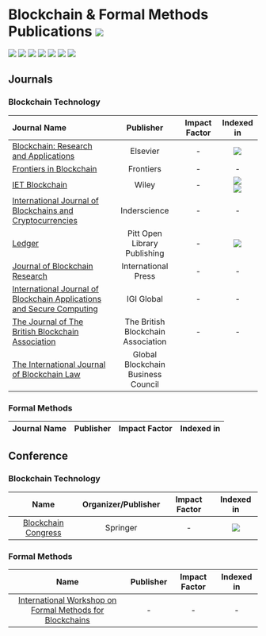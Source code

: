 # Blockchain & Formal Methods Publications ![](https://img.shields.io/badge/-Live-darkgreen)

![](https://img.shields.io/badge/Domain-Blockchain-blue) ![](https://img.shields.io/badge/Domain-DLT-blue) ![](https://img.shields.io/badge/Domain-Formal_Methods-blue) ![](https://img.shields.io/badge/Domain-Law-blue)
![](https://img.shields.io/badge/Domain-Cryptocurrency-blue) ![](https://img.shields.io/badge/Domain-Forensics-blue) ![](https://img.shields.io/badge/Domain-Metaverse-blue)

## Journals

### Blockchain Technology

| Journal Name | Publisher | Impact Factor | Indexed in |
|:------------|:---------:|:-------------:|:----------:|
| [Blockchain: Research and Applications](https://www.journals.elsevier.com/blockchain-research-and-applications) | Elsevier | - | ![](https://img.shields.io/badge/-DOAJ-brightgreen) |
| [Frontiers in Blockchain](https://www.frontiersin.org/journals/blockchain) | Frontiers | - | - |
| [IET Blockchain](https://ietresearch.onlinelibrary.wiley.com/journal/26341573) | Wiley | - | ![](https://img.shields.io/badge/-DOAJ-brightgreen) <br> ![](https://img.shields.io/badge/-Ei_Compendex-brightgreen) |
| [International Journal of Blockchains and Cryptocurrencies]() | Inderscience | - | - |
| [Ledger](https://ledgerjournal.org/ojs/index.php/ledger) | Pitt Open Library Publishing | - | [![](https://img.shields.io/badge/-Scopus-darkred)](https://www.scopus.com/sourceid/21101028597) |  
| [Journal of Blockchain Research](https://www.intlpress.com/site/pub/pages/journals/items/jbr/_home/_main/index.php) | International Press | - | - | 
| [International Journal of Blockchain Applications and Secure Computing](https://www.igi-global.com/journal/international-journal-blockchain-applications-secure/290373) | IGI Global | - | - |
| [The Journal of The British Blockchain Association](https://jbba.scholasticahq.com/) | The British Blockchain Association | - | - |
| [The International Journal of Blockchain Law]() | Global Blockchain Business Council |

### Formal Methods

| Journal Name | Publisher | Impact Factor | Indexed in |
|:------------:|:---------:|:-------------:|:----------:|


## Conference

### Blockchain Technology

| Name | Organizer/Publisher | Impact Factor | Indexed in |
|:------------:|:---------:|:-------------:|:----------:|
| [Blockchain Congress](https://www.blockchain-congress.net/) | Springer | - | [![](https://img.shields.io/badge/-Scopus-brightgreen)](https://www.scopus.com/sourceid/21100901469) | 

### Formal Methods

| Name | Publisher | Impact Factor | Indexed in |
|:------------:|:---------:|:-------------:|:----------:|
| [International Workshop on Formal Methods for Blockchains](https://fmbc.gitlab.io/) | - | - | - |

